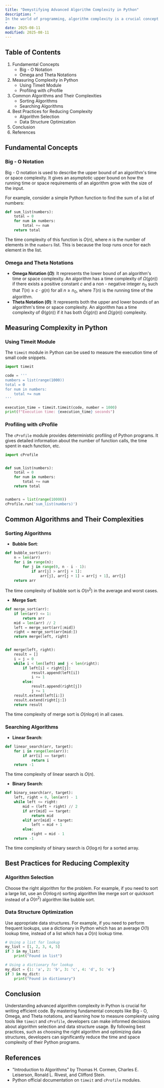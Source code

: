 ```yaml
---
title: "Demystifying Advanced Algorithm Complexity in Python"
description: "
In the world of programming, algorithm complexity is a crucial concept that determines the efficiency of algorithms. Understanding advanced algorithm complexity in Python is essential for developers who want to write high - performance code, especially when dealing with large datasets. This blog aims to demystify the complex topic of advanced algorithm complexity in Python, covering fundamental concepts, usage methods, common practices, and best practices.
"
date: 2025-08-11
modified: 2025-08-11
---
```


## Table of Contents
1. Fundamental Concepts
    - Big - O Notation
    - Omega and Theta Notations
2. Measuring Complexity in Python
    - Using Timeit Module
    - Profiling with cProfile
3. Common Algorithms and Their Complexities
    - Sorting Algorithms
    - Searching Algorithms
4. Best Practices for Reducing Complexity
    - Algorithm Selection
    - Data Structure Optimization
5. Conclusion
6. References

## Fundamental Concepts

### Big - O Notation
Big - O notation is used to describe the upper bound of an algorithm's time or space complexity. It gives an asymptotic upper bound on how the running time or space requirements of an algorithm grow with the size of the input.

For example, consider a simple Python function to find the sum of a list of numbers:

```python
def sum_list(numbers):
    total = 0
    for num in numbers:
        total += num
    return total


```
The time complexity of this function is $O(n)$, where $n$ is the number of elements in the `numbers` list. This is because the loop runs once for each element in the list.

### Omega and Theta Notations
- **Omega Notation ($\Omega$)**: It represents the lower bound of an algorithm's time or space complexity. An algorithm has a time complexity of $\Omega(g(n))$ if there exists a positive constant $c$ and a non - negative integer $n_0$ such that $T(n)\geq c\cdot g(n)$ for all $n\geq n_0$, where $T(n)$ is the running time of the algorithm.
- **Theta Notation ($\Theta$)**: It represents both the upper and lower bounds of an algorithm's time or space complexity. An algorithm has a time complexity of $\Theta(g(n))$ if it has both $O(g(n))$ and $\Omega(g(n))$ complexity.

## Measuring Complexity in Python

### Using Timeit Module
The `timeit` module in Python can be used to measure the execution time of small code snippets.

```python
import timeit

code = '''
numbers = list(range(1000))
total = 0
for num in numbers:
    total += num
'''

execution_time = timeit.timeit(code, number = 1000)
print(f"Execution time: {execution_time} seconds")


```

### Profiling with cProfile
The `cProfile` module provides deterministic profiling of Python programs. It gives detailed information about the number of function calls, the time spent in each function, etc.

```python
import cProfile


def sum_list(numbers):
    total = 0
    for num in numbers:
        total += num
    return total


numbers = list(range(10000))
cProfile.run('sum_list(numbers)')


```

## Common Algorithms and Their Complexities

### Sorting Algorithms
- **Bubble Sort**:
```python
def bubble_sort(arr):
    n = len(arr)
    for i in range(n):
        for j in range(0, n - i - 1):
            if arr[j] > arr[j + 1]:
                arr[j], arr[j + 1] = arr[j + 1], arr[j]
    return arr


```
The time complexity of bubble sort is $O(n^2)$ in the average and worst cases.

- **Merge Sort**:
```python
def merge_sort(arr):
    if len(arr) <= 1:
        return arr
    mid = len(arr) // 2
    left = merge_sort(arr[:mid])
    right = merge_sort(arr[mid:])
    return merge(left, right)


def merge(left, right):
    result = []
    i = j = 0
    while i < len(left) and j < len(right):
        if left[i] < right[j]:
            result.append(left[i])
            i += 1
        else:
            result.append(right[j])
            j += 1
    result.extend(left[i:])
    result.extend(right[j:])
    return result


```
The time complexity of merge sort is $O(n\log n)$ in all cases.

### Searching Algorithms
- **Linear Search**:
```python
def linear_search(arr, target):
    for i in range(len(arr)):
        if arr[i] == target:
            return i
    return -1


```
The time complexity of linear search is $O(n)$.

- **Binary Search**:
```python
def binary_search(arr, target):
    left, right = 0, len(arr) - 1
    while left <= right:
        mid = (left + right) // 2
        if arr[mid] == target:
            return mid
        elif arr[mid] < target:
            left = mid + 1
        else:
            right = mid - 1
    return -1


```
The time complexity of binary search is $O(\log n)$ for a sorted array.

## Best Practices for Reducing Complexity

### Algorithm Selection
Choose the right algorithm for the problem. For example, if you need to sort a large list, use an $O(n\log n)$ sorting algorithm like merge sort or quicksort instead of a $O(n^2)$ algorithm like bubble sort.

### Data Structure Optimization
Use appropriate data structures. For example, if you need to perform frequent lookups, use a dictionary in Python which has an average $O(1)$ lookup time, instead of a list which has a $O(n)$ lookup time.

```python
# Using a list for lookup
my_list = [1, 2, 3, 4, 5]
if 3 in my_list:
    print("Found in list")

# Using a dictionary for lookup
my_dict = {1: 'a', 2: 'b', 3: 'c', 4: 'd', 5: 'e'}
if 3 in my_dict:
    print("Found in dictionary")


```

## Conclusion
Understanding advanced algorithm complexity in Python is crucial for writing efficient code. By mastering fundamental concepts like Big - O, Omega, and Theta notations, and learning how to measure complexity using tools like `timeit` and `cProfile`, developers can make informed decisions about algorithm selection and data structure usage. By following best practices, such as choosing the right algorithm and optimizing data structures, developers can significantly reduce the time and space complexity of their Python programs.

## References
- "Introduction to Algorithms" by Thomas H. Cormen, Charles E. Leiserson, Ronald L. Rivest, and Clifford Stein.
- Python official documentation on `timeit` and `cProfile` modules.